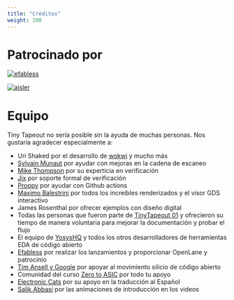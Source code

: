 ```yaml
---
title: "Créditos"
weight: 200
---
```


# Patrocinado por

[![efabless](/images/efabless.png)](https://efabless.com/)

[![aisler](/images/aisler.png)](https://aisler.net/)

# Equipo

Tiny Tapeout no sería posible sin la ayuda de muchas personas. Nos gustaría agradecer especialmente a:

* Uri Shaked por el desarrollo de [wokwi](https://wokwi.com/) y mucho más
* [Sylvain Munaut](https://twitter.com/tnt) por ayudar con mejoras en la cadena de escaneo
* [Mike Thompson](https://www.linkedin.com/in/michael-thompson-0a581a/) por su experticia en verificación
* [Jix](https://twitter.com/jix_) por soporte formal de verificación
* [Proppy](https://twitter.com/proppy) por ayudar con Github actions
* [Maximo Balestrini](https://twitter.com/maxiborga) por todos los increíbles renderizados y el visor GDS interactivo
* James Rosenthal por ofrecer ejemplos con diseño digital
* Todas las personas que fueron parte de [TinyTapeout 01](/runs/tt01) y ofrecieron su tiempo de manera voluntaria para mejorar la documentación y probar el flujo
* El equipo de [YosysHQ](https://www.yosyshq.com/) y todos los otros desarrolladores de herramientas EDA de código abierto
* [Efabless](https://efabless.com/) por realizar los lanzamientos y proporcionar OpenLane y patrocinio
* [Tim Ansell y Google](https://www.youtube.com/watch?v=EczW2IWdnOM) por apoyar al movimiento silicio de código abierto
* Comunidad del curso [Zero to ASIC](https://zerotoasiccourse.com/) por todo tu apoyo
* [Electronic Cats](https://electroniccats.com/) por su apoyo en la traducción al Español
* [Salik Abbasi](https://www.instagram.com/salikabbasi/) por las animaciones de introducción en los videos